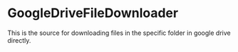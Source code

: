 # GoogleDriveFileDownloader
This is the source for downloading files in the specific folder in google drive directly.
